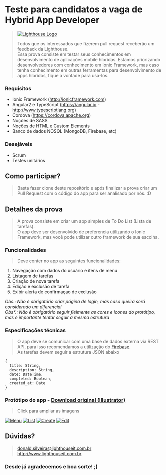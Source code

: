 # Teste para candidatos a vaga de Hybrid App Developer

> [![Lighthouse Logo](http://i.imgur.com/c5f1f6O.png)](http://www.lighthouseit.com.br)
>
> Todos que os interessados que fizerem pull request receberão um feedback da Lighthouse.<br>
> Essa prova consiste em testar seus conhecimentos em desenvolvimento de aplicações mobile hibridas.
> Estamos priorizando desenvolvedores com conhecimento em Ionic Framework, mas caso tenha conhecimento em outras ferramentas para desenvolvimento de apps hibridos, fique a vontade para usa-los.

### Requisitos
- Ionic Framework (http://ionicframework.com)
- Angular2 e TypeScript (https://angular.io - http://www.typescriptlang.org)
- Cordova (https://cordova.apache.org)
- Noções de SASS
- Noções de HTML e Custom Elements
- Banco de dados NOSQL (MongoDB, Firebase, etc)

### Desejáveis
- Scrum
- Testes unitários

## Como participar?
> Basta fazer clone deste repositório e após finalizar a prova criar um Pull Request com o código do app para ser analisado por nós. :D

## Detalhes da prova
> A prova consiste em criar um app simples de To Do List (Lista de tarefas). <br>
> O app deve ser desenvolvido de preferencia utilizando o Ionic Framework, mas você pode utilizar outro framework de sua escolha. <br>

### Funcionalidades
> Deve conter no app as seguintes funcionalidades:

1. Navegação com dados do usuário e itens de menu
1. Listagem de tarefas
2. Criação de nova tarefa
4. Edição e exclusão de tarefa
5. Exibir alerta de confirmaçao de exclusão

*Obs.: Não é obrigatório criar página de login, mas caso queira será considerado um diferencial* <br>
*Obs².: Não é obrigatório seguir fielmente as cores e icones do protótipo, mas é importante tentar seguir a mesma estrutura*

### Especificações técnicas
> O app deve se comunicar com uma base de dados externa via REST API, para isso recomendamos a utilização do [Firebase](https://firebase.google.com). <br>
> As tarefas devem seguir a estrutura JSON abaixo

```
{
  title: String,
  description: String,
  date: DateTime,
  completed: Boolean,
  created_at: Date
}
```

### Protótipo do app - [Download original (Illustrator)](https://drive.google.com/file/d/0B9Aiq9BEssq0WU5GaVB6dkYzUHM/view?usp=sharing)
> Click para ampliar as imagens <br>

[![Menu](http://i.imgur.com/U443Ore.jpg)](http://i.imgur.com/Zpj5lwj.png)
[![List](http://i.imgur.com/Eb88PkA.jpg)](http://i.imgur.com/0zihnYm.png)
[![Create](http://i.imgur.com/JasdH0X.jpg)](http://i.imgur.com/oiZqAzl.png)
[![Edit](http://i.imgur.com/IY2NR7i.jpg)](http://i.imgur.com/3gGPWFL.png)

## Dúvidas?
> donald.silveira@lighthouseit.com.br <br>
> http://www.lighthouseit.com.br

### Desde já agradecemos e boa sorte! ;)
